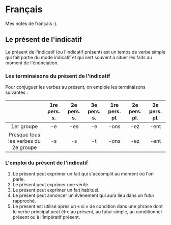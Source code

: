 # Français

Mes notes de français :).

## Le présent de l'indicatif

​​​Le présent de l'indicatif (ou l'indicatif présent) est un temps de verbe simple qui fait partie du mode indicatif et qui sert souvent à situer les faits au moment de l'énonciation.

### Les terminaisons du présent de l'indicatif

Pour conjuguer les verbes au présent, on emploie les terminaisons suivantes :

|                                      | 1re pers. s. | 2e pers. s. | 3e pers. s. | 1re pers. pl. | 2e pers. pl. | 3e pers. pl. |
| :----------------------------------: | :----------: | :---------: | :---------: | :-----------: | :----------: | :----------: |
|              1er groupe              |      -e      |     -es     |     -e      |     -ons      |     -ez      |     -ent     |
| Presque tous les verbes du 2e groupe |      -s      |     -s      |     -t      |     -ons      |     -ez      |     -ent     |

### L'emploi du présent de l'indicatif

1. Le présent peut exprimer un fait qui s'accomplit au moment où l'on parle.
2. Le présent peut exprimer une vérité.
3. Le présent peut exprimer un fait habituel.
4. Le présent peut annoncer un évènement qui aura lieu dans un futur rapproché.
5. Le présent est utilisé après un « si  » de condition dans une phrase dont le verbe principal peut être au présent, au futur simple, au conditionnel présent ou à l'impératif présent.
